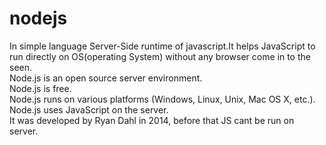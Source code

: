 # nodejs
In simple language Server-Side runtime of javascript.It helps JavaScript to run directly on OS(operating System) without any browser come in to the seen.<br>
Node.js is an open source server environment.<br>
Node.js is free.<br>
Node.js runs on various platforms (Windows, Linux, Unix, Mac OS X, etc.).<br>
Node.js uses JavaScript on the server.<br>
It was developed by Ryan Dahl in 2014, before that JS cant be run on server.<br>
